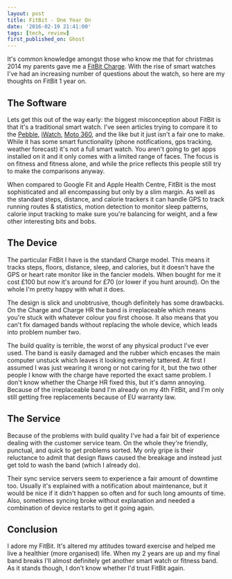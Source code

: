 ```yaml
---
layout: post
title: FitBit - One Year On
date: '2016-02-19 21:41:00'
tags: [tech, review]
first_published_on: Ghost
---
```


It's common knowledge amongst those who know me that for christmas 2014 my parents gave me a [FitBit Charge](https://www.fitbit.com/uk/charge). With the rise of smart watches I've had an increasing number of questions about the watch, so here are my thoughts on FitBit 1 year on.

## The Software

Lets get this out of the way early: the biggest misconception about FitBit is that it's a traditional smart watch. I've seen articles trying to compare it to the [Pebble](https://www.pebble.com/), [iWatch](https://www.apple.com/watch/), [Moto 360](https://moto360.motorola.com), and the like but it just isn't a fair one to make. While it has some smart functionality (phone notifications, gps tracking, weather forecast) it's not a full smart watch. You aren't going to get apps installed on it and it only comes with a limited range of faces. The focus is on fitness and fitness alone, and while the price reflects this people still try to make the comparisons anyway.

When compared to Google Fit and Apple Health Centre, FitBit is the most sophisticated and all encompassing but only by a slim margin. As well as the standard steps, distance, and calorie trackers it can handle GPS to track running routes & statistics, motion detection to monitor sleep patterns, calorie input tracking to make sure you're balancing for weight, and a few other interesting bits and bobs.

## The Device

The particular FitBit I have is the standard Charge model. This means it tracks steps, floors, distance, sleep, and calories, but it doesn't have the GPS or heart rate monitor like in the fancier models. When bought for me it cost £100 but now it's around for £70 (or lower if you hunt around). On the whole I'm pretty happy with what it does.

The design is slick and unobtrusive, though definitely has some drawbacks. On the Charge and Charge HR the band is irreplaceable which means you're stuck with whatever colour you first choose. It also means that you can't fix damaged bands without replacing the whole device, which leads into problem number two.

The build quality is terrible, the worst of any physical product I've ever used. The band is easily damaged and the rubber which encases the main computer unstuck which leaves it looking extremely tattered. At first I assumed I was just wearing it wrong or not caring for it, but the two other people I know with the charge have reported the exact same problem. I don't know whether the Charge HR fixed this, but it's damn annoying. Because of the irreplaceable band I'm already on my 4th FitBit, and I'm only still getting free replacements because of EU warranty law.

## The Service

Because of the problems with build quality I've had a fair bit of experience dealing with the customer service team. On the whole they're friendly, punctual, and quick to get problems sorted. My only gripe is their reluctance to admit that design flaws caused the breakage and instead just get told to wash the band (which I already do).

Their sync service servers seem to experience a fair amount of downtime too. Usually it's explained with a notification about maintenance, but it would be nice if it didn't happen so often and for such long amounts of time. Also, sometimes syncing broke without explanation and needed a combination of device restarts to get it going again.

## Conclusion

I adore my FitBit. It's altered my attitudes toward exercise and helped me live a healthier (more organised) life. When my 2 years are up and my final band breaks I'll almost definitely get another smart watch or fitness band. As it stands though, I don't know whether I'd trust FitBit again.
